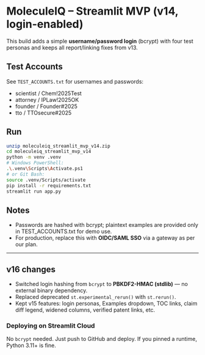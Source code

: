 
# MoleculeIQ – Streamlit MVP (v14, login-enabled)

This build adds a simple **username/password login** (bcrypt) with four test personas and keeps all report/linking fixes from v13.

## Test Accounts
See `TEST_ACCOUNTS.txt` for usernames and passwords:
- scientist / Chem!2025Test
- attorney  / IPLaw!2025OK
- founder   / Founder#2025
- tto       / TTOsecure#2025

## Run
```bash
unzip moleculeiq_streamlit_mvp_v14.zip
cd moleculeiq_streamlit_mvp_v14
python -m venv .venv
# Windows PowerShell:
.\.venv\Scripts\Activate.ps1
# or Git Bash:
source .venv/Scripts/activate
pip install -r requirements.txt
streamlit run app.py
```

## Notes
- Passwords are hashed with bcrypt; plaintext examples are provided only in TEST_ACCOUNTS.txt for demo use.
- For production, replace this with **OIDC/SAML SSO** via a gateway as per our plan.


---

## v16 changes
- Switched login hashing from `bcrypt` to **PBKDF2-HMAC (stdlib)** — no external binary dependency.
- Replaced deprecated `st.experimental_rerun()` with `st.rerun()`.
- Kept v15 features: login personas, Examples dropdown, TOC links, claim diff legend, widened columns, verified patent links, etc.

### Deploying on Streamlit Cloud
No `bcrypt` needed. Just push to GitHub and deploy. If you pinned a runtime, Python 3.11+ is fine.
